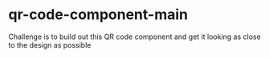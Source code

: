 # qr-code-component-main
Challenge is to build out this QR code component and get it looking as close to the design as possible
